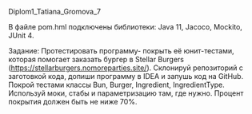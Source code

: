 Diplom1_Tatiana_Gromova_7

В файле pom.hml подключены библиотеки: Java 11, Jacoco, Mockito, JUnit 4.

Задание:
 Протестировать программу- покрыть её юнит-тестами, которая помогает заказать бургер в Stellar Burgers (https://stellarburgers.nomoreparties.site/).
Склонируй репозиторий с заготовкой кода, допиши программу в IDEA и запушь код на GitHub. 
Покрой тестами классы Bun, Burger, Ingredient, IngredientType. Используй моки, стабы и параметризацию там, где нужно.
Процент покрытия должен быть не ниже 70%.
